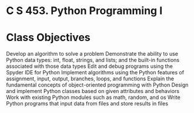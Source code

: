 # C S 453. Python Programming I

# Class Objectives
Develop an algorithm to solve a problem Demonstrate the ability to use Python data types: int, float, strings, and lists; and the built-in functions associated with those data types Edit and debug programs using the Spyder IDE for Python Implement algorithms using the Python features of assignment, input, output, branches, loops, and functions Explain the fundamental concepts of object-oriented programming with Python Design and implement Python classes based on given attributes and behaviors Work with existing Python modules such as math, random, and os Write Python programs that input data from files and store results in files
